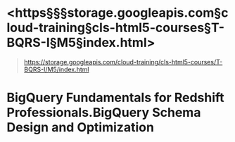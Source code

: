 # <https§§§storage.googleapis.com§cloud-training§cls-html5-courses§T-BQRS-I§M5§index.html>
> <https://storage.googleapis.com/cloud-training/cls-html5-courses/T-BQRS-I/M5/index.html>

# BigQuery Fundamentals for Redshift Professionals.BigQuery Schema Design and Optimization
